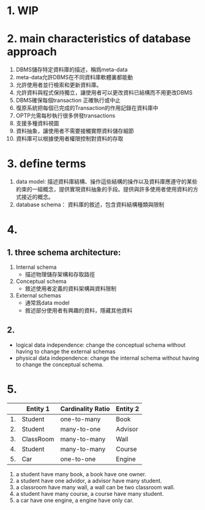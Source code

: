 
# 1.  WIP
# 2. main characteristics of database approach 
   1. DBMS儲存特定資料庫的描述，稱爲meta-data
   2. meta-data允許DBMS在不同資料庫軟體裏都能動
   3. 允許使用者並行檢索和更新資料庫。
   5. 允許資料與程式保持獨立，讓使用者可以更改資料已結構而不用更改DBMS
   6. DBMS確保每個transaction 正確執行或中止
   7. 復原系統把每個已完成的Transaction的作用記錄在資料庫中
   8. OPTP允需每秒執行很多併發transactions
   9. 支援多種資料視圖
   10. 資料抽象，讓使用者不需要接觸實際資料儲存細節
   11.  資料庫可以根據使用者權限控制對資料的存取
# 3. define terms
   1. data model: 
   描述資料庫結構、操作這些結構的操作以及資料庫應遵守的某些約束的一組概念，提供實現資料抽象的手段。提供與許多使用者使用資料的方式接近的概念。
   2. database schema：
   資料庫的敘述，包含資料結構種類與限制
# 4. 
   ## 1. three schema architecture:
   1. Internal schema
      *  描述物理儲存架構和存取路徑
   2. Conceptual schema
      * 敘述使用者定義的資料架構與資料限制
   3. External schemas
      * 通常爲data model
      * 敘述部分使用者有興趣的資料，隱藏其他資料
   ## 2.  
   * logical data independence: change the conceptual schema without having to change the external schemas
   * physical data independence: change the internal schema without having to change the conceptual schema.
# 5. 
| | Entity 1 | Cardinality Ratio | Entity 2 |
|-|-|-|-|
|1.| Student |one-to-many|Book|
|2.| Student |many-to-one|Advisor|
|3.| ClassRoom | many-to-many |Wall|
|4.| Student| many-to-many |Course|
|5.| Car| one-to-one |Engine|
1. a student have many book, a book have one owner.
1. a student have one advidor, a advisor have many student.
1. a classroom have many wall, a wall can be two classroom wall.
1. a student have many course, a course have many student.
1. a car have one engine, a engine have only car.